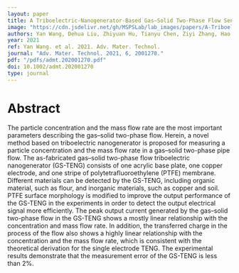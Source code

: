 ```yaml
---
layout: paper
title: A Triboelectric-Nanogenerator-Based Gas–Solid Two-Phase Flow Sensor for Pneumatic Conveying System Detecting
image: "https://cdn.jsdelivr.net/gh/MSPSLab/lab_images/papers/A-Triboelectric-Nanogenerator-Based-Gas–Solid.png"
authors: Yan Wang, Dehua Liu, Zhiyuan Hu, Tianyu Chen, Ziyi Zhang, Hao Wang, Taili Du, Steven L. Zhang, Zhiqiang Zhao, Tongming Zhou, Minyi Xu
year: 2021
ref: Yan Wang. et al. 2021. Adv. Mater. Technol.
journal: "Adv. Mater. Technol. 2021, 6, 2001270."
pdf: "/pdfs/admt.202001270.pdf"
doi: 10.1002/admt.202001270
type: journal
---
```


# Abstract

The particle concentration and the mass flow rate are the most important parameters describing the gas–solid two-phase flow. Herein, a novel method based on triboelectric nanogenerator is proposed for measuring a particle concentration and the mass flow rate in a gas–solid two-phase pipe flow. The as-fabricated gas–solid two-phase flow triboelectric nanogenerator (GS-TENG) consists of one acrylic base plate, one copper electrode, and one stripe of polytetrafluoroethylene (PTFE) membrane. Different materials can be detected by the GS-TENG, including organic material, such as flour, and inorganic materials, such as copper and soil. PTFE surface morphology is modified to improve the output performance of the GS-TENG in the experiments in order to detect the output electrical signal more efficiently. The peak output current generated by the gas–solid two-phase flow in the GS-TENG shows a mostly linear relationship with the concentration and mass flow rate. In addition, the transferred charge in the process of the flow also shows a highly linear relationship with the concentration and the mass flow rate, which is consistent with the theoretical derivation for the single electrode TENG. The experimental results demonstrate that the measurement error of the GS-TENG is less than 2%.

